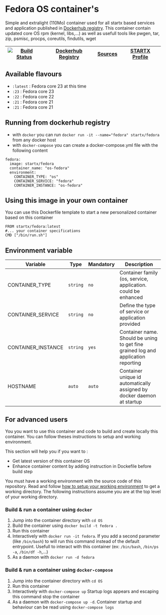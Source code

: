 <!--[metadata]>
+++
title = "STARTX Docker Images Repository"
description = "Docker container repository based on fedora or CentOS and deliverying main opensource project as container"
keywords = ["home, docker, startx, repository, container, swarm, compose, howto, "]
weight=3
+++
<![end-metadata]-->

# Fedora OS container's

Simple and extralight (110Mo) container used for all startx based services and application published in [Dockerhub registry](https://github.com/startxfr/docker-images). 
This container contain updated core OS rpm (kernel, libs,...) as well as usefull tools like pwgen, tar, zip, psmisc, procps, coreutils, findutils, wget

| [![Build Status](https://travis-ci.org/startxfr/docker-images.svg)](https://travis-ci.org/startxfr/docker-images) | [Dockerhub Registry](https://hub.docker.com/r/startx/fedora) | [Sources](https://github.com/startxfr/docker-images/OS/)             | [STARTX Profile](https://github.com/startxfr) | 
|-------------------------------------------------------------------------------------------------------------------|--------------------------------------------------------------|----------------------------------------------------------------------|-----------------------------------------------|


## Available flavours

* `:latest` : Fedora core 23 at this time
* `:23` : Fedora core 23 
* `:22` : Fedora core 22
* `:21` : Fedora core 21
* `:21` : Fedora core 21

## Running from dockerhub registry

* with `docker` you can run `docker run -it --name="fedora" startx/fedora` from any docker host
* with `docker-compose` you can create a docker-compose.yml file with the following content
```
fedora:
  image: startx/fedora
  container_name: "os-fedora"
  environment:
    CONTAINER_TYPE: "os"
    CONTAINER_SERVICE: "fedora"
    CONTAINER_INSTANCE: "os-fedora"
```

## Using this image in your own container

You can use this Dockerfile template to start a new personalized container based on this container
 ```
FROM startx/fedora:latest
#... your container specifications
CMD ["/bin/run.sh"]
```

## Environment variable

| Variable                  | Type     | Mandatory | Description                                                              |
|---------------------------|----------|-----------|--------------------------------------------------------------------------|
| CONTAINER_TYPE            | `string` | `no`      | Container family (os, service, application. could be enhanced 
| CONTAINER_SERVICE         | `string` | `no`      | Define the type of service or application provided
| CONTAINER_INSTANCE        | `string` | `yes`     | Container name. Should be uning to get fine grained log and application reporting
| HOSTNAME                  | `auto`   | `auto`    | Container unique id automatically assigned by docker daemon at startup


## For advanced users

You you want to use this container and code to build and create locally this container. You can follow theses instructions to setup and working environment.

This section will help you if you want to :
* Get latest version of this container OS
* Enhance container content by adding instruction in Dockefile before build step

You must have a working environment with the source code of this repository. Read and follow [how to setup your working environment](https://github.com/startxfr/docker-images#setup-your-working-environment-mandatory) to get a working directory. The following instructions assume you are at the top level of your working directory.

### Build & run a container using `docker`

1. Jump into the container directory with `cd OS`
2. Build the container using `docker build -t fedora .`
3. Run this container 
  1. Interactively with `docker run -it fedora`. If you add a second parameter (like `/bin/bash`) to will run this command instead of the default entrypoint. Usefull to interact with this container (ex: `/bin/bash`, `/bin/ps -a`, `/bin/df -h`,...) 
  2. As a daemon with `docker run -d fedora`


### Build & run a container using `docker-compose`

1. Jump into the container directory with `cd OS`
2. Run this container 
  1. Interactively with `docker-compose up` Startup logs appears and escaping this command stop the container
  2. As a daemon with `docker-compose up -d`. Container startup and behaviour can be read using `docker-compose logs`
